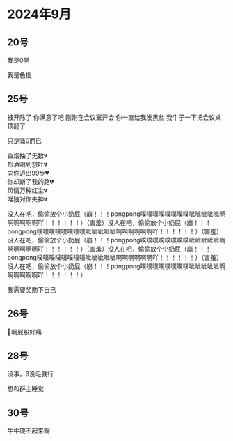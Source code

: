 # 2024年9月

<script setup lang="ts">
import { QTagColors } from 'fake-qq-ui';

</script>

## 20号

<q-window title="我的世界话题群">

<q-text name="土豆儿" tag="LV100 魅魔土豆酱" :tag-color="QTagColors.purple"
avatar="https://q2.qlogo.cn/headimg_dl?dst_uin=3442827834&spec=100" >我是0啊</q-text>

<q-text name="烂尾鹅" tag="LV81 色批鹅肝" :tag-color="QTagColors.purple"
avatar="https://q2.qlogo.cn/headimg_dl?dst_uin=2117563201&spec=100" >我是色批</q-text>

</q-window>

## 25号

<q-window title="我的世界话题群">

<q-text name="烂尾鹅" tag="LV81 色批鹅肝" :tag-color="QTagColors.purple"
avatar="https://q2.qlogo.cn/headimg_dl?dst_uin=2117563201&spec=100" >被开除了 你满意了吧 刚刚在会议室开会 你一直给我发黑丝
我牛子一下把会议桌顶翻了</q-text>

<q-text name="君羊扌罢子" tag="LV84 男娘控" :tag-color="QTagColors.purple"
avatar="https://q2.qlogo.cn/headimg_dl?dst_uin=3030376163&spec=100" >只是骚0而已</q-text>

<q-text name="烂尾鹅" tag="LV81 色批鹅肝" :tag-color="QTagColors.purple"
avatar="https://q2.qlogo.cn/headimg_dl?dst_uin=2117563201&spec=100" >香烟抽了无数💔<br>烈酒喝到想吐💔<br>向你迈出99步💔<br>
你却断了我的路💔<br>风情万种红尘💔<br>唯独对你失神💔</q-text>

<q-text name="烂尾鹅" tag="LV81 色批鹅肝" :tag-color="QTagColors.purple"
avatar="https://q2.qlogo.cn/headimg_dl?dst_uin=2117563201&spec=100" >
没人在吧，偷偷放个小奶屁（崩！！！pongpong噗噗噗噗噗噗噗噗呲呲呲呲呲啊啊啊啊啊啊吖！！！！！！）（害羞）没人在吧，偷偷放个小奶屁（崩！！！pongpong噗噗噗噗噗噗噗噗呲呲呲呲呲啊啊啊啊啊啊吖！！！！！！）（害羞）没人在吧，偷偷放个小奶屁（崩！！！pongpong噗噗噗噗噗噗噗噗呲呲呲呲呲啊啊啊啊啊啊吖！！！！！！）（害羞）没人在吧，偷偷放个小奶屁（崩！！！pongpong噗噗噗噗噗噗噗噗呲呲呲呲呲啊啊啊啊啊啊吖！！！！！！）（害羞）没人在吧，偷偷放个小奶屁（崩！！！pongpong噗噗噗噗噗噗噗噗呲呲呲呲呲啊啊啊啊啊啊吖！！！！！！）
</q-text>

<q-text name="好好学习就能开淫趴" tag="LV100 迅猛受" :tag-color="QTagColors.purple"
avatar="https://q2.qlogo.cn/headimg_dl?dst_uin=3306636756&spec=100" >我需要奖励下自己</q-text>


</q-window>

## 26号

<q-window title="我的世界话题群">

<q-text name="烂尾鹅" tag="LV81 色批鹅肝" :tag-color="QTagColors.purple"
avatar="https://q2.qlogo.cn/headimg_dl?dst_uin=2117563201&spec=100" >🌿啊屁股好痛</q-text>

</q-window>

## 28号

<q-window title="我的世界话题群">

<q-text name="君羊扌罢子" tag="LV84 男娘控" :tag-color="QTagColors.purple"
avatar="https://q2.qlogo.cn/headimg_dl?dst_uin=3030376163&spec=100" >没事，β没毛就行</q-text>

<q-text name="无奈的系统君" tag="LV31 黄金" :tag-color="QTagColors.grey"
avatar="https://q2.qlogo.cn/headimg_dl?dst_uin=1592417016&spec=100" >想和群主睡觉</q-text>

</q-window>

## 30号

<q-window title="我的世界话题群">

<q-text name="不努力就会变成女人的玩物" tag="LV100 北方的狼" :tag-color="QTagColors.blue"
avatar="https://q2.qlogo.cn/headimg_dl?dst_uin=2939004685&spec=100" >牛牛硬不起来啊</q-text>

</q-window>
